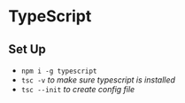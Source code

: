 # TypeScript

## Set Up

- `npm i -g typescript`
- `tsc -v` _to make sure typescript is installed_
- `tsc --init` _to create config file_

